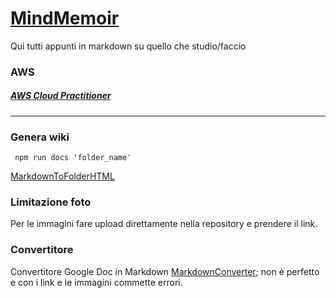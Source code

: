 # [MindMemoir](https://elpiu.github.io/MindMemoir/)

Qui tutti appunti in markdown su quello che studio/faccio

### AWS
##### [AWS Cloud Practitioner](https://elpiu.github.io/MindMemoir/AWS%20CLF-C01%20(AWS%20Cloud%20Practitioner)/README.html)


---

### Genera wiki 
` 
npm run docs 'folder_name'
` 

[MarkdownToFolderHTML](https://github.com/joakin/markdown-folder-to-html)

### Limitazione foto
Per le immagini fare upload direttamente nella repository e prendere il link.

### Convertitore

Convertitore Google Doc in Markdown [MarkdownConverter](https://gdoc2md.com/); non è perfetto e con i link e le immagini commette errori.

